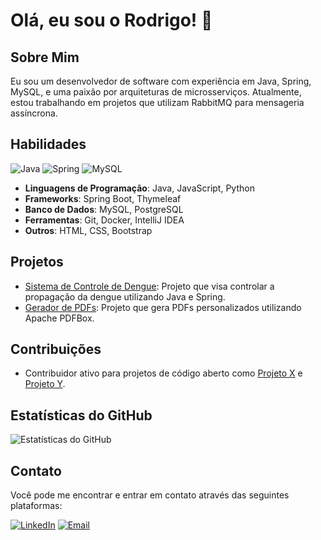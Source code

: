 # Olá, eu sou o Rodrigo! 👋

## Sobre Mim
Eu sou um desenvolvedor de software com experiência em Java, Spring, MySQL, e uma paixão por arquiteturas de microsserviços. Atualmente, estou trabalhando em projetos que utilizam RabbitMQ para mensageria assíncrona.

## Habilidades
![Java](https://img.shields.io/badge/Java-ED8B00?style=for-the-badge&logo=java&logoColor=white)
![Spring](https://img.shields.io/badge/Spring-6DB33F?style=for-the-badge&logo=spring&logoColor=white)
![MySQL](https://img.shields.io/badge/MySQL-4479A1?style=for-the-badge&logo=mysql&logoColor=white)
- **Linguagens de Programação**: Java, JavaScript, Python
- **Frameworks**: Spring Boot, Thymeleaf
- **Banco de Dados**: MySQL, PostgreSQL
- **Ferramentas**: Git, Docker, IntelliJ IDEA
- **Outros**: HTML, CSS, Bootstrap

## Projetos
- [Sistema de Controle de Dengue](https://github.com/seu-usuario/projeto-controle-dengue): Projeto que visa controlar a propagação da dengue utilizando Java e Spring.
- [Gerador de PDFs](https://github.com/seu-usuario/projeto-pdf): Projeto que gera PDFs personalizados utilizando Apache PDFBox.

## Contribuições
- Contribuidor ativo para projetos de código aberto como [Projeto X](https://github.com/projeto-x) e [Projeto Y](https://github.com/projeto-y).

## Estatísticas do GitHub
![Estatísticas do GitHub](https://github-readme-stats.vercel.app/api?username=seu-usuario&show_icons=true&theme=radical)

## Contato

Você pode me encontrar e entrar em contato através das seguintes plataformas:

[![LinkedIn](https://img.shields.io/badge/-LinkedIn-blue?style=flat-square&logo=linkedin)](https://www.linkedin.com/in/rodrigo-castro-de-souza/)
[![Email](https://img.shields.io/badge/-Email-D14836?style=flat-square&logo=gmail&logoColor=white)](mailto:rodrigocd28@gmail.com)
